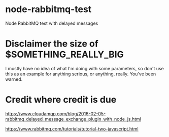 # node-rabbitmq-test
Node RabbitMQ test with delayed messages

# Disclaimer the size of $SOMETHING_REALLY_BIG

I mostly have no idea of what I'm doing with some parameters, so don't use this as an example for anything serious, or anything, really. You've been warned.

# Credit where credit is due

https://www.cloudamqp.com/blog/2016-02-05-rabbitmq_delayed_message_exchange_plugin_with_node_js.html

https://www.rabbitmq.com/tutorials/tutorial-two-javascript.html
